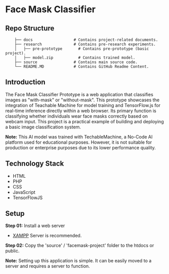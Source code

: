 # Face Mask Classifier

## Repo Structure

```
    ├── docs                  # Contains project-related documents.
    ├── research              # Contains pre-research experiments.
    │   ├── pre-prototype       # Contains pre-prototype (basic project).
    │   ├── model.zip           # Contains trained model.
    ├── source                # Contains main source code.
    └── README.MD             # Contains GitHub Readme Content.

```

## Introduction

The Face Mask Classifier Prototype is a web application that classifies images as "with-mask" or "without-mask". This prototype showcases the integration of Teachable Machine for model training and TensorFlow.js for real-time inference directly within a web browser. Its primary function is classifying whether individuals wear face masks correctly based on webcam input. This project is a practical example of building and deploying a basic image classification system.

**Note:** This AI model was trained with TechableMachine, a No-Code AI platform used for educational purposes. However, it is not suitable for production or enterprise purposes due to its lower performance quality.

## Technology Stack

- HTML
- PHP
- CSS
- JavaScript
- TensorFlowJS

## Setup

**Step 01:** Install a web server

- [XAMPP](https://www.apachefriends.org/download.html) Server is recommended.

**Step 02:** Copy the 'source' / 'facemask-project' folder to the htdocs or public.

**Note:** Setting up this application is simple. It can be easily moved to a server and requires a server to function.
